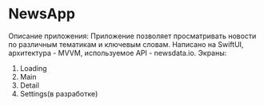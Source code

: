 # NewsApp
Описание приложения: Приложение позволяет просматривать новости по различным тематикам и ключевым словам. Написано на SwiftUI, архитектура - MVVM, используемое API - newsdata.io.
Экраны: 
1) Loading
2) Main
3) Detail
4) Settings(в разработке)





